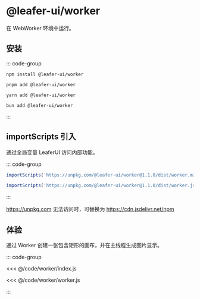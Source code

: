 # @leafer-ui/worker

在 WebWorker 环境中运行。

<!-- 如果你需要编辑图形，推荐更省心的 [leafer-editor](/guide/install/editor/worker/start.md)，已集成了图形编辑器相关插件。 -->

## 安装

::: code-group

```sh[npm]
npm install @leafer-ui/worker
```

```sh[pnpm]
pnpm add @leafer-ui/worker
```

```sh[yarn]
yarn add @leafer-ui/worker
```

```sh[bun]
bun add @leafer-ui/worker
```

:::

## importScripts 引入

通过全局变量 LeaferUI 访问内部功能。

::: code-group

```js [worker.min.js]
importScripts('https://unpkg.com/@leafer-ui/worker@1.1.0/dist/worker.min.js')
```

```js [worker.js]
importScripts('https://unpkg.com/@leafer-ui/worker@1.1.0/dist/worker.js')
```

:::

https://unpkg.com 无法访问时，可替换为 https://cdn.jsdelivr.net/npm

## 体验

通过 Worker 创建一张包含矩形的画布，并在主线程生成图片显示。

::: code-group

<<< @/code/worker/index.js

<<< @/code/worker/worker.js

:::
